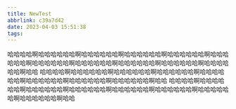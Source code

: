 ```yaml
---
title: NewTest
abbrlink: c39a7d42
date: 2023-04-03 15:51:38
tags:
---
```


哈哈哈哈啊哈哈哈哈哈哈啊哈哈哈哈哈哈啊哈哈哈哈哈哈啊哈哈哈哈哈哈啊哈哈哈哈哈哈啊哈哈哈哈哈哈啊哈哈哈哈哈哈啊哈哈哈哈哈哈啊哈哈哈哈哈哈啊哈哈哈哈哈哈啊哈哈
哈哈哈哈啊哈哈哈哈哈哈啊哈哈哈哈哈哈啊哈哈哈哈哈哈啊哈哈哈哈哈哈啊哈哈哈哈哈哈啊哈哈哈哈哈哈啊哈哈哈哈哈哈啊哈哈
哈哈哈哈啊哈哈哈哈哈哈啊哈哈哈哈哈哈啊哈哈哈哈哈哈啊哈哈哈哈哈哈啊哈哈哈哈哈哈啊哈哈哈哈哈哈啊哈哈哈哈哈哈啊哈哈
